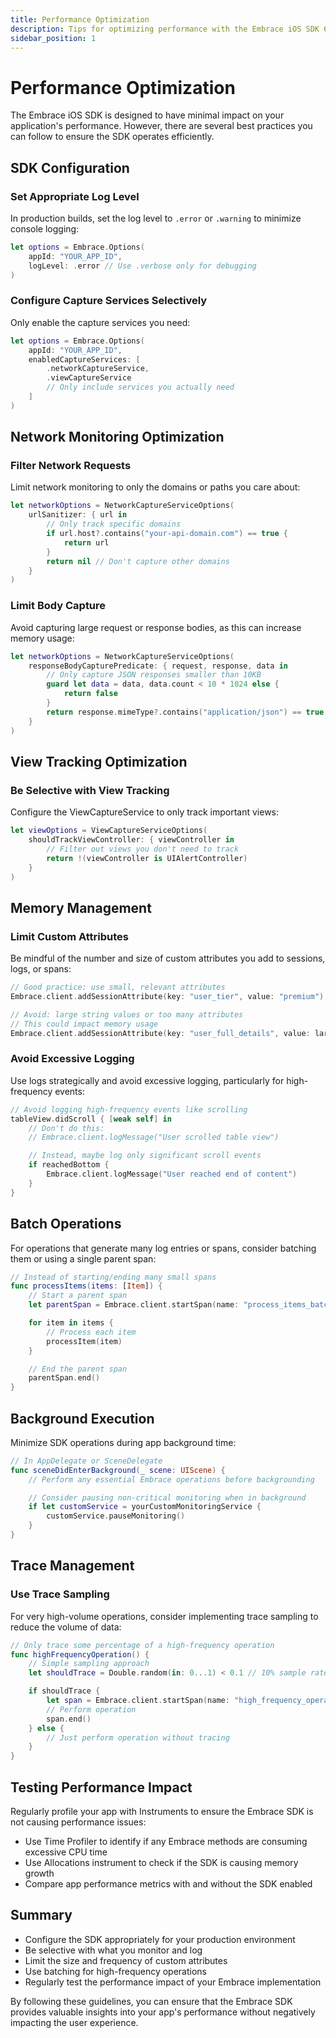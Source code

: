 ```yaml
---
title: Performance Optimization
description: Tips for optimizing performance with the Embrace iOS SDK 6.x
sidebar_position: 1
---
```


# Performance Optimization

The Embrace iOS SDK is designed to have minimal impact on your application's performance. However, there are several best practices you can follow to ensure the SDK operates efficiently.

## SDK Configuration

### Set Appropriate Log Level

In production builds, set the log level to `.error` or `.warning` to minimize console logging:

```swift
let options = Embrace.Options(
    appId: "YOUR_APP_ID",
    logLevel: .error // Use .verbose only for debugging
)
```

### Configure Capture Services Selectively

Only enable the capture services you need:

```swift
let options = Embrace.Options(
    appId: "YOUR_APP_ID",
    enabledCaptureServices: [
        .networkCaptureService,
        .viewCaptureService
        // Only include services you actually need
    ]
)
```

## Network Monitoring Optimization

### Filter Network Requests

Limit network monitoring to only the domains or paths you care about:

```swift
let networkOptions = NetworkCaptureServiceOptions(
    urlSanitizer: { url in
        // Only track specific domains
        if url.host?.contains("your-api-domain.com") == true {
            return url
        }
        return nil // Don't capture other domains
    }
)
```

### Limit Body Capture

Avoid capturing large request or response bodies, as this can increase memory usage:

```swift
let networkOptions = NetworkCaptureServiceOptions(
    responseBodyCapturePredicate: { request, response, data in
        // Only capture JSON responses smaller than 10KB
        guard let data = data, data.count < 10 * 1024 else {
            return false
        }
        return response.mimeType?.contains("application/json") == true
    }
)
```

## View Tracking Optimization

### Be Selective with View Tracking

Configure the ViewCaptureService to only track important views:

```swift
let viewOptions = ViewCaptureServiceOptions(
    shouldTrackViewController: { viewController in
        // Filter out views you don't need to track
        return !(viewController is UIAlertController)
    }
)
```

## Memory Management

### Limit Custom Attributes

Be mindful of the number and size of custom attributes you add to sessions, logs, or spans:

```swift
// Good practice: use small, relevant attributes
Embrace.client.addSessionAttribute(key: "user_tier", value: "premium")

// Avoid: large string values or too many attributes
// This could impact memory usage
Embrace.client.addSessionAttribute(key: "user_full_details", value: largeJSONString)
```

### Avoid Excessive Logging

Use logs strategically and avoid excessive logging, particularly for high-frequency events:

```swift
// Avoid logging high-frequency events like scrolling
tableView.didScroll { [weak self] in
    // Don't do this:
    // Embrace.client.logMessage("User scrolled table view")

    // Instead, maybe log only significant scroll events
    if reachedBottom {
        Embrace.client.logMessage("User reached end of content")
    }
}
```

## Batch Operations

For operations that generate many log entries or spans, consider batching them or using a single parent span:

```swift
// Instead of starting/ending many small spans
func processItems(items: [Item]) {
    // Start a parent span
    let parentSpan = Embrace.client.startSpan(name: "process_items_batch")

    for item in items {
        // Process each item
        processItem(item)
    }

    // End the parent span
    parentSpan.end()
}
```

## Background Execution

Minimize SDK operations during app background time:

```swift
// In AppDelegate or SceneDelegate
func sceneDidEnterBackground(_ scene: UIScene) {
    // Perform any essential Embrace operations before backgrounding

    // Consider pausing non-critical monitoring when in background
    if let customService = yourCustomMonitoringService {
        customService.pauseMonitoring()
    }
}
```

## Trace Management

### Use Trace Sampling

For very high-volume operations, consider implementing trace sampling to reduce the volume of data:

```swift
// Only trace some percentage of a high-frequency operation
func highFrequencyOperation() {
    // Simple sampling approach
    let shouldTrace = Double.random(in: 0...1) < 0.1 // 10% sample rate

    if shouldTrace {
        let span = Embrace.client.startSpan(name: "high_frequency_operation")
        // Perform operation
        span.end()
    } else {
        // Just perform operation without tracing
    }
}
```

## Testing Performance Impact

Regularly profile your app with Instruments to ensure the Embrace SDK is not causing performance issues:

- Use Time Profiler to identify if any Embrace methods are consuming excessive CPU time
- Use Allocations instrument to check if the SDK is causing memory growth
- Compare app performance metrics with and without the SDK enabled

## Summary

- Configure the SDK appropriately for your production environment
- Be selective with what you monitor and log
- Limit the size and frequency of custom attributes
- Use batching for high-frequency operations
- Regularly test the performance impact of your Embrace implementation

By following these guidelines, you can ensure that the Embrace SDK provides valuable insights into your app's performance without negatively impacting the user experience.

<!-- TODO: Add specific performance benchmarks for different SDK configurations  -->
